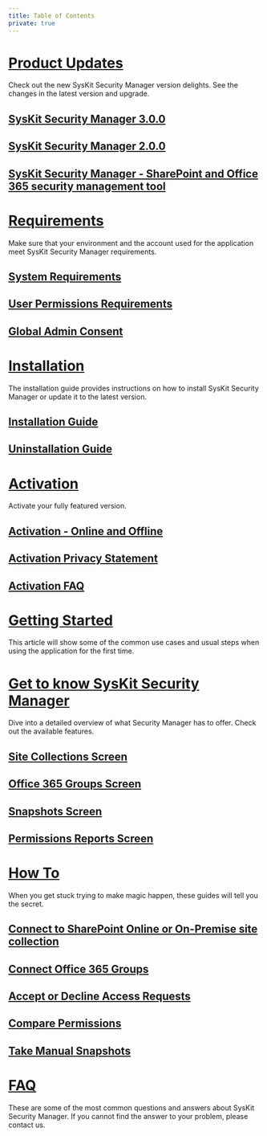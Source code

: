 ```yaml
---
title: Table of Contents
private: true
---
```


# [Product Updates](product-updates)
Check out the new SysKit Security Manager version delights. See the changes in the latest version and upgrade.
## [SysKit Security Manager 3.0.0](security-manager-3-release-note.md)
## [SysKit Security Manager 2.0.0](security-manager-2-release-note.md)
## [SysKit Security Manager - SharePoint and Office 365 security management tool](security-manager-1-release-note.md)


# [Requirements](requirements)
Make sure that your environment and the account used for the application meet SysKit Security Manager requirements.
## [System Requirements](system-requirements.md)
## [User Permissions Requirements](user-permissions-requirements.md)
## [Global Admin Consent](global-admin-consent.md)

# [Installation](installation)
The installation guide provides instructions on how to install SysKit Security Manager or update it to the latest version.
## [Installation Guide](installation-guide.md)
## [Uninstallation Guide](uninstallation-guide.md)

# [Activation](activation)
Activate your fully featured version.
## [Activation - Online and Offline](online-offline-activation.md)
## [Activation Privacy Statement](activation-privacy-statement.md)
## [Activation FAQ](activation-faq.md)

# [Getting Started](getting-started)
This article will show some of the common use cases and usual steps when using the application for the first time.
## [](index.md)

# [Get to know SysKit Security Manager](get-to-know-security-manager)
Dive into a detailed overview of what Security Manager has to offer. Check out the available features.
## [Site Collections Screen](site-collections-screen.md)
## [Office 365 Groups Screen](office-365-groups-screen.md)
## [Snapshots Screen](snapshots-screen.md)
## [Permissions Reports Screen](permissions-reports-screen.md)

# [How To](how-to)
When you get stuck trying to make magic happen, these guides will tell you the secret. 
## [Connect to SharePoint Online or On-Premise site collection](connect-to-site-collection.md)
## [Connect Office 365 Groups](connect-office-365-groups.md)
## [Accept or Decline Access Requests](accept-decline-access-requests.md)
## [Compare Permissions](compare-permissions.md)
## [Take Manual Snapshots](manual-snapshots.md)

# [FAQ](faq)
These are some of the most common questions and answers about SysKit Security Manager. If you cannot find the answer to your problem, please contact us.
## [](index.md)
